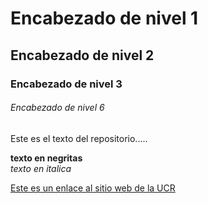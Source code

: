 #  Encabezado de nivel 1

## Encabezado de nivel 2

### Encabezado de nivel 3

###### Encabezado de nivel 6


Este es el texto del repositorio.....

**texto en negritas**  
*texto en italica*


[Este es un enlace al sitio web de la UCR](https://www.ucr.ac.cr/)
